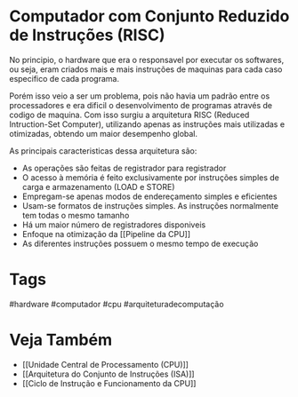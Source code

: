 # Computador com Conjunto Reduzido de Instruções (RISC)
No principio, o hardware que era o responsavel por executar os softwares, ou seja, eram criados mais e mais instruções de maquinas para cada caso especifico de cada programa. 

Porém isso veio a ser um problema, pois não havia um padrão entre os processadores e era dificil o desenvolvimento de programas através de codigo de maquina. Com isso surgiu a arquitetura RISC (Reduced Intruction-Set Computer), utilizando apenas as instruções mais utilizadas e otimizadas, obtendo um maior desempenho global.

As principais caracteristicas dessa arquitetura são:
- As operações são feitas de registrador para registrador
- O acesso à memória é feito exclusivamente por instruções simples de carga e armazenamento (LOAD e STORE)
- Empregam-se apenas modos de endereçamento simples e eficientes
- Usam-se formatos de instruções simples. As instruções normalmente tem todas o mesmo tamanho
- Há um maior número de registradores disponiveis
- Enfoque na otimização da [[Pipeline da CPU]]
- As diferentes instruções possuem o mesmo tempo de execução

# Tags
#hardware #computador #cpu #arquiteturadecomputação 
# Veja Também
- [[Unidade Central de Processamento (CPU)]]
- [[Arquitetura do Conjunto de Instruções (ISA)]]
- [[Ciclo de Instrução e Funcionamento da CPU]]